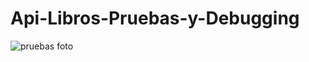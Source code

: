 # Api-Libros-Pruebas-y-Debugging
![pruebas foto](https://github.com/eliisath/Api-Libros-Pruebas-y-Debugging/assets/136271906/66a55b21-9c02-4f34-aa2e-dc854a5b4439)
